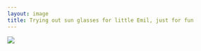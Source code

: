 ```yaml
---
layout: image
title: Trying out sun glasses for little Emil, just for fun 
---
```


![](/img/IMG_1154.jpg)



